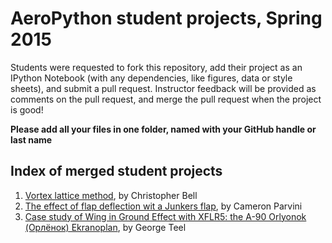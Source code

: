 # AeroPython student projects, Spring 2015

Students were requested to fork this repository, add their project as an IPython Notebook 
(with any dependencies, like figures, data or style sheets), and submit a pull request.
Instructor feedback will be provided as comments on the pull request, and merge the pull request
when the project is good!


**Please add all your files in one folder, named with your GitHub handle or last name**

## Index of merged student projects

1. [Vortex lattice method](http://nbviewer.ipython.org/github/barbagroup/AeroPython-studentprojects/blob/master/Bell_Christopher/VLM.ipynb), by Christopher Bell
2. [The effect of flap deflection wit a Junkers flap](http://nbviewer.ipython.org/github/barbagroup/AeroPython-studentprojects/blob/master/cparvini/FlapNotebook.ipynb), by Cameron Parvini
3. [Case study of Wing in Ground Effect with XFLR5: the A-90 Orlyonok (Орлёнок) Ekranoplan](http://nbviewer.ipython.org/github/JokerOfHearts/AeroPython-studentprojects/blob/96702930eaee45b7dca1800e15c3d1beacf1afce/GeorgeTeel/Orlyonok%20Ekranoplan.ipynb), by George Teel
